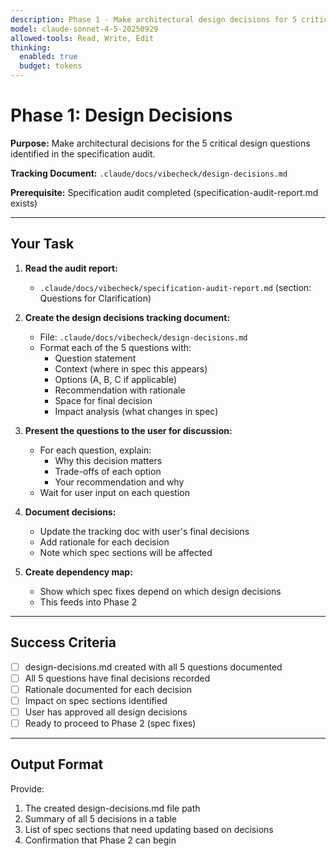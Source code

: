 ```yaml
---
description: Phase 1 - Make architectural design decisions for 5 critical questions from audit
model: claude-sonnet-4-5-20250929
allowed-tools: Read, Write, Edit
thinking:
  enabled: true
  budget: tokens
---
```


# Phase 1: Design Decisions

**Purpose:** Make architectural decisions for the 5 critical design questions identified in the specification audit.

**Tracking Document:** `.claude/docs/vibecheck/design-decisions.md`

**Prerequisite:** Specification audit completed (specification-audit-report.md exists)

---

## Your Task

1. **Read the audit report:**
   - `.claude/docs/vibecheck/specification-audit-report.md` (section: Questions for Clarification)

2. **Create the design decisions tracking document:**
   - File: `.claude/docs/vibecheck/design-decisions.md`
   - Format each of the 5 questions with:
     - Question statement
     - Context (where in spec this appears)
     - Options (A, B, C if applicable)
     - Recommendation with rationale
     - Space for final decision
     - Impact analysis (what changes in spec)

3. **Present the questions to the user for discussion:**
   - For each question, explain:
     - Why this decision matters
     - Trade-offs of each option
     - Your recommendation and why
   - Wait for user input on each question

4. **Document decisions:**
   - Update the tracking doc with user's final decisions
   - Add rationale for each decision
   - Note which spec sections will be affected

5. **Create dependency map:**
   - Show which spec fixes depend on which design decisions
   - This feeds into Phase 2

---

## Success Criteria

- [ ] design-decisions.md created with all 5 questions documented
- [ ] All 5 questions have final decisions recorded
- [ ] Rationale documented for each decision
- [ ] Impact on spec sections identified
- [ ] User has approved all design decisions
- [ ] Ready to proceed to Phase 2 (spec fixes)

---

## Output Format

Provide:
1. The created design-decisions.md file path
2. Summary of all 5 decisions in a table
3. List of spec sections that need updating based on decisions
4. Confirmation that Phase 2 can begin